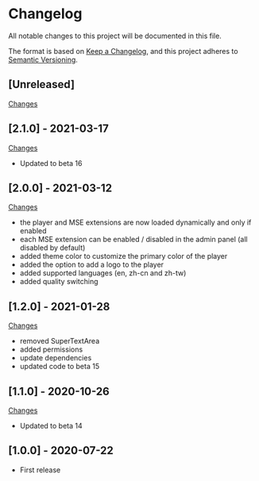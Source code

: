 # Changelog

All notable changes to this project will be documented in this file.

The format is based on [Keep a Changelog](https://keepachangelog.com/en/1.0.0/),
and this project adheres to [Semantic Versioning](https://semver.org/spec/v2.0.0.html).

## [Unreleased]

[Changes](https://github.com/Nearata/flarum-ext-embed-video/compare/v2.1.0...master)

## [2.1.0] - 2021-03-17

[Changes](https://github.com/Nearata/flarum-ext-embed-video/compare/v2.0.0...v2.1.0)

- Updated to beta 16

## [2.0.0] - 2021-03-12

[Changes](https://github.com/Nearata/flarum-ext-embed-video/compare/v1.2.0...v2.0.0)

- the player and MSE extensions are now loaded dynamically and only if enabled
- each MSE extension can be enabled / disabled in the admin panel (all disabled by default)
- added theme color to customize the primary color of the player
- added the option to add a logo to the player
- added supported languages (en, zh-cn and zh-tw)
- added quality switching

## [1.2.0] - 2021-01-28

[Changes](https://github.com/Nearata/flarum-ext-embed-video/compare/v1.1.0...v1.2.0)

- removed SuperTextArea
- added permissions
- update dependencies
- updated code to beta 15

## [1.1.0] - 2020-10-26

[Changes](https://github.com/Nearata/flarum-ext-embed-video/compare/v1.0.0...v1.1.0)

- Updated to beta 14

## [1.0.0] - 2020-07-22

- First release
